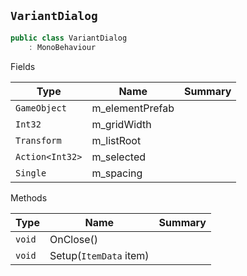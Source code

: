 ## `VariantDialog`

```csharp
public class VariantDialog
    : MonoBehaviour

```

Fields

| Type | Name | Summary | 
| --- | --- | --- | 
| `GameObject` | m_elementPrefab |  | 
| `Int32` | m_gridWidth |  | 
| `Transform` | m_listRoot |  | 
| `Action<Int32>` | m_selected |  | 
| `Single` | m_spacing |  | 


Methods

| Type | Name | Summary | 
| --- | --- | --- | 
| `void` | OnClose() |  | 
| `void` | Setup(`ItemData` item) |  | 


